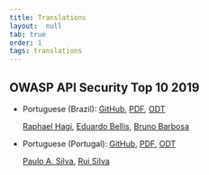 ```yaml
---
title: Translations
layout:  null
tab: true
order: 1
tags: translations
---
```


## OWASP API Security Top 10 2019

* Portuguese (Brazil): [GitHub][1], [PDF][2], [ODT][3]

  [Raphael Hagi][raphael-hagi], [Eduardo Bellis][eduardo-bellis],
  [Bruno Barbosa][bruno-barbosa]
* Portuguese (Portugal): [GitHub][4], [PDF][5], [ODT][6]

  [Paulo A. Silva][pauloasilva], [Rui Silva][rui-silva]

[1]: https://github.com/OWASP/API-Security/tree/master/2019/pt-br
[2]: https://github.com/OWASP/API-Security/raw/master/2019/pt-br/dist/owasp-api-security-top-10-pt-br.pdf
[3]: https://github.com/OWASP/API-Security/raw/master/2019/pt-br/dist/owasp-api-security-top-10-pt-br.odt
[4]: https://github.com/OWASP/API-Security/tree/master/2019/pt-pt
[5]: https://github.com/OWASP/API-Security/raw/master/2019/pt-pt/dist/owasp-api-security-top-10.pdf
[6]: https://github.com/OWASP/API-Security/raw/master/2019/pt-pt/dist/owasp-api-security-top-10.odt
[raphael-hagi]: https://www.linkedin.com/in/raphael-hagi/
[eduardo-bellis]: https://www.linkedin.com/in/eduardo-bellis-92482534/
[bruno-barbosa]: https://www.linkedin.com/in/bbarbosa85/
[pauloasilva]: https://www.linkedin.com/in/devpauloasilva/
[rui-silva]: https://www.linkedin.com/in/rspro/

